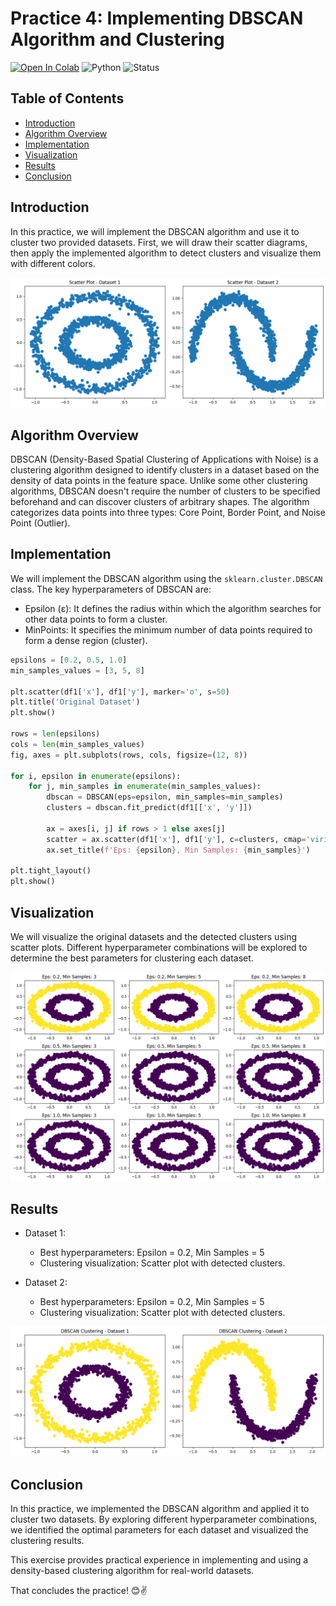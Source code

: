 # Practice 4: Implementing DBSCAN Algorithm and Clustering

[![Open In Colab](https://colab.research.google.com/assets/colab-badge.svg)](https://colab.research.google.com/drive/1khfC6_ZHTRYTqvwQHdgDw1VlAWJmHGCY?usp=sharing)
![Python](https://img.shields.io/badge/python-3.7%20%7C%203.8%20%7C%203.9-blue)
![Status](https://img.shields.io/badge/status-done-green)

## Table of Contents
- [Introduction](#introduction)
- [Algorithm Overview](#algorithm-overview)
- [Implementation](#implementation)
- [Visualization](#visualization)
- [Results](#results)
- [Conclusion](#conclusion)

## Introduction

In this practice, we will implement the DBSCAN algorithm and use it to cluster two provided datasets. First, we will draw their scatter diagrams, then apply the implemented algorithm to detect clusters and visualize them with different colors.

![raw](images/raw1.png)


## Algorithm Overview

DBSCAN (Density-Based Spatial Clustering of Applications with Noise) is a clustering algorithm designed to identify clusters in a dataset based on the density of data points in the feature space. Unlike some other clustering algorithms, DBSCAN doesn't require the number of clusters to be specified beforehand and can discover clusters of arbitrary shapes. The algorithm categorizes data points into three types: Core Point, Border Point, and Noise Point (Outlier).

## Implementation

We will implement the DBSCAN algorithm using the `sklearn.cluster.DBSCAN` class. The key hyperparameters of DBSCAN are:
- Epsilon (ε): It defines the radius within which the algorithm searches for other data points to form a cluster.
- MinPoints: It specifies the minimum number of data points required to form a dense region (cluster).


```python
epsilons = [0.2, 0.5, 1.0]
min_samples_values = [3, 5, 8]

plt.scatter(df1['x'], df1['y'], marker='o', s=50)
plt.title('Original Dataset')
plt.show()

rows = len(epsilons)
cols = len(min_samples_values)
fig, axes = plt.subplots(rows, cols, figsize=(12, 8))

for i, epsilon in enumerate(epsilons):
    for j, min_samples in enumerate(min_samples_values):
        dbscan = DBSCAN(eps=epsilon, min_samples=min_samples)
        clusters = dbscan.fit_predict(df1[['x', 'y']])

        ax = axes[i, j] if rows > 1 else axes[j]
        scatter = ax.scatter(df1['x'], df1['y'], c=clusters, cmap='viridis', marker='o', s=50)
        ax.set_title(f'Eps: {epsilon}, Min Samples: {min_samples}')

plt.tight_layout()
plt.show()
```

## Visualization

We will visualize the original datasets and the detected clusters using scatter plots. Different hyperparameter combinations will be explored to determine the best parameters for clustering each dataset.

![find](images/find.png)

## Results

- Dataset 1:
    - Best hyperparameters: Epsilon = 0.2, Min Samples = 5
    - Clustering visualization: Scatter plot with detected clusters.

- Dataset 2:
    - Best hyperparameters: Epsilon = 0.2, Min Samples = 5
    - Clustering visualization: Scatter plot with detected clusters.

![find](images/final.png)


## Conclusion

In this practice, we implemented the DBSCAN algorithm and applied it to cluster two datasets. By exploring different hyperparameter combinations, we identified the optimal parameters for each dataset and visualized the clustering results.

This exercise provides practical experience in implementing and using a density-based clustering algorithm for real-world datasets.

That concludes the practice! 😊✌️
